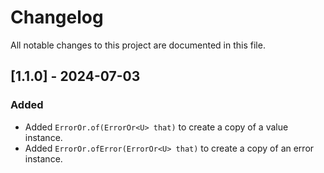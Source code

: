 # Changelog

All notable changes to this project are documented in this file.

## [1.1.0] - 2024-07-03

### Added

- Added `ErrorOr.of(ErrorOr<U> that)` to create a copy of a value instance.
- Added `ErrorOr.ofError(ErrorOr<U> that)` to create a copy of an error instance.
